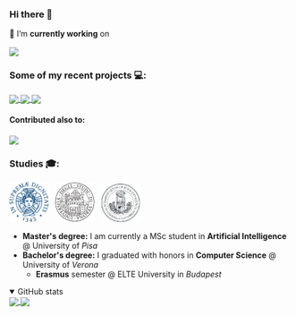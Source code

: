 ### Hi there 👋

<!--
**AlexPasqua/AlexPasqua** is a ✨ _special_ ✨ repository because its `README.md` (this file) appears on your GitHub profile.

Here are some ideas to get you started:

- 🔭 I’m currently working on ...
- 🌱 I’m currently learning ...
- 👯 I’m looking to collaborate on ...
- 🤔 I’m looking for help with ...
- 💬 Ask me about ...
- 📫 How to reach me: ...
- 😄 Pronouns: ...
- ⚡ Fun fact: ...
-->


:hammer: I’m **currently working** on
<!-- [Analysis on Covid19 vaccinations in Italy](https://github.com/AlexPasqua/covid19-vax-Italy-analysis) :test_tube: -->
<div>
  <a href="https://github.com/AlexPasqua/covid19-vax-Italy-analysis" target="_blank">
    <img align="center" height=90 src="https://github-readme-stats.vercel.app/api/pin/?username=AlexPasqua&repo=covid19-vax-Italy-analysis">
  </a>
</div>


### Some of my recent projects 💻:
<!-- [Keras-Caffe both-ways converter](https://github.com/AlexPasqua/keras-caffe_converter_optimizer) |
[Neural networks from scratch](https://github.com/AlexPasqua/NNs-from-scratch) |
[Data mining project on customers' behavior](https://github.com/AlexPasqua/DM-project) -->
<div>
  <a href="(https://github.com/AlexPasqua/keras-caffe-converter" target="_blank">
    <img align="center" height=90 src="https://github-readme-stats.vercel.app/api/pin/?username=AlexPasqua&repo=keras-caffe-converter">
  </a>
  <a href="(https://github.com/AlexPasqua/NNs-from-scratch" target="_blank">
    <img align="center" height=90 src="https://github-readme-stats.vercel.app/api/pin/?username=AlexPasqua&repo=NNs-from-scratch">
  </a>
  <a href="(https://github.com/AlexPasqua/DM-project" target="_blank">
    <img align="center" height=90 src="https://github-readme-stats.vercel.app/api/pin/?username=AlexPasqua&repo=DM-project">
  </a>
</div>

#### Contributed also to:
<div>
  <a href="https://github.com/he-y/Awesome-Pruning" target="_blank">
    <img align="center" height=90 src="https://github-readme-stats.vercel.app/api/pin/?username=he-y&repo=Awesome-Pruning">
  </a>
</div>

### Studies 🎓:
<img width=70px src="assets/unipi_logo.png" /> &nbsp;
<img width=70px src="assets/univr_logo.png" /> &nbsp;
<img width=70px src="assets/elte_logo.png" />
* **Master's degree:** I am currently a MSc student in **Artificial Intelligence** @ University of _Pisa_
* **Bachelor's degree:** I graduated with honors in **Computer Science** @ University of _Verona_
  * **Erasmus** semester @ ELTE University in _Budapest_

<!-- GitHub stats -->
<details open>
  <summary>GitHub stats</summary>
  <div>
    <a href="https://github.com/anuraghazra/github-readme-stats">
      <img align="center" height=175 src="https://github-readme-stats.vercel.app/api?username=AlexPasqua&count_private=false&show_icons=true">
    </a>
    <a href="https://github.com/anuraghazra/github-readme-stats">
      <img align="center" height=175 src="https://github-readme-stats.vercel.app/api/top-langs/?username=AlexPasqua&hide=jupyter%20notebook&layout=compact&langs_count=10">
    </a>
  </div>
</details>
